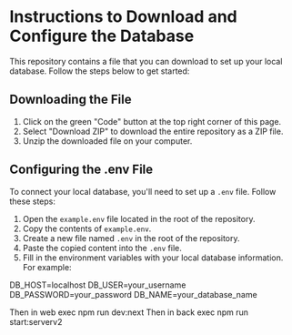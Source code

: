 # Instructions to Download and Configure the Database

This repository contains a file that you can download to set up your local database. Follow the steps below to get started:

## Downloading the File

1. Click on the green "Code" button at the top right corner of this page.
2. Select "Download ZIP" to download the entire repository as a ZIP file.
3. Unzip the downloaded file on your computer.

## Configuring the .env File

To connect your local database, you'll need to set up a `.env` file. Follow these steps:

1. Open the `example.env` file located in the root of the repository.
2. Copy the contents of `example.env`.
3. Create a new file named `.env` in the root of the repository.
4. Paste the copied content into the `.env` file.
5. Fill in the environment variables with your local database information. For example:

DB_HOST=localhost
DB_USER=your_username
DB_PASSWORD=your_password
DB_NAME=your_database_name


Then in web exec npm run dev:next
Then in back exec npm run start:serverv2
